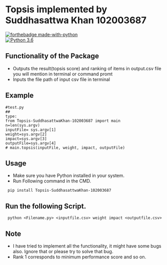 # Topsis implemented by Suddhasattwa Khan 102003687

[![forthebadge made-with-python](http://ForTheBadge.com/images/badges/made-with-python.svg)](https://www.python.org/)  
[![Python 3.6](https://img.shields.io/badge/python-3.6-blue.svg)](https://www.python.org/downloads/release/python-360/)

## Functionality of the Package

- Outputs the result(topsis score) and ranking of items in output.csv file you will mention in terminal or command promt
- Inputs the file path of input csv file in terminal

## Example

```
#test.py
##
type:
from Topsis-SuddhasattwaKhan-102003687 import main
n=len(sys.argv)
inputFile= sys.argv[1]
weight=sys.argv[2]
impact=sys.argv[3]
outputFile=sys.argv[4]
# main.topsis(inputFile, weight, impact, outputFile)
```

## Usage

- Make sure you have Python installed in your system.
- Run Following command in the CMD.

```
 pip install Topsis-SuddhasattwaKhan-102003687
```

## Run the following Script.

```
 python <Filename.py> <inputfile.csv> weight impact <outputfile.csv>
```

## Note

- I have tried to implement all the functionality, it might have some bugs also. Ignore that or please try to solve that bug.
- Rank 1 corresponds to minimum performance score and so on.

